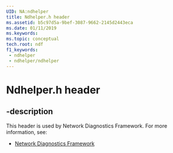 ```yaml
---
UID: NA:ndhelper
title: Ndhelper.h header
ms.assetid: b5c97d5a-9bef-3087-9662-2145d2443eca
ms.date: 01/11/2019
ms.keywords: 
ms.topic: conceptual
tech.root: ndf
f1_keywords:
 - ndhelper
 - ndhelper/ndhelper
---
```


# Ndhelper.h header


## -description

This header is used by Network Diagnostics Framework. For more information, see:

- [Network Diagnostics Framework](../_ndf/index.md)

